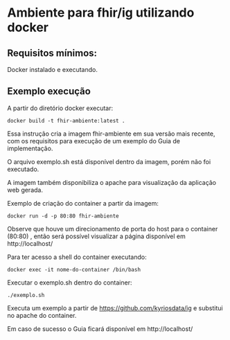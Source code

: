# Ambiente para fhir/ig utilizando docker

## Requisitos mínimos:
Docker instalado e executando.

## Exemplo execução

A partir do diretório docker executar:

`docker build -t fhir-ambiente:latest .`

Essa instrução cria a imagem fhir-ambiente em sua versão mais recente, com os requisitos para execução de um exemplo do Guia de implementação.

O arquivo exemplo.sh está disponível dentro da imagem, porém não foi executado.

A imagem também disponibiliza o apache para visualização da aplicação web gerada.

Exemplo de criação do container a partir da imagem:

`docker run -d -p 80:80 fhir-ambiente`

Observe que houve um direcionamento de porta do host para o container (80:80) , então será possível visualizar a página disponível em http://localhost/


Para ter acesso a shell do container executando: 

`docker exec -it nome-do-container /bin/bash`

Executar o exemplo.sh dentro do container:

`./exemplo.sh`

Executa um exemplo a partir de https://github.com/kyriosdata/ig e substitui no apache do container.

Em caso de sucesso o Guia ficará disponível em http://localhost/
